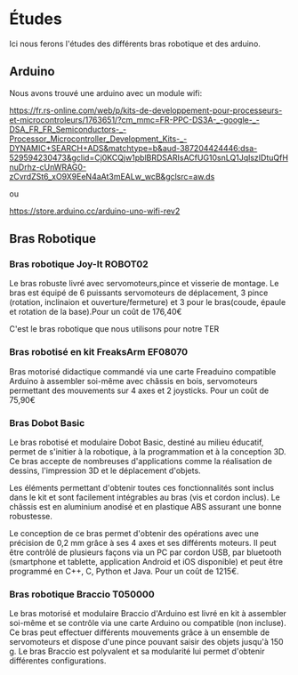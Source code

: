 # Études

Ici nous ferons l'études des différents bras robotique et des arduino.

## Arduino

Nous avons trouvé une arduino avec un module wifi:

https://fr.rs-online.com/web/p/kits-de-developpement-pour-processeurs-et-microcontroleurs/1763651/?cm_mmc=FR-PPC-DS3A-_-google-_-DSA_FR_FR_Semiconductors-_-Processor_Microcontroller_Development_Kits-_-DYNAMIC+SEARCH+ADS&matchtype=b&aud-387204424446:dsa-529594230473&gclid=Cj0KCQjw1pblBRDSARIsACfUG10snLQ1JqlszIDtuQfHnuDrhz-cUnWRAG0-zCvrdZSt6_xO9X9EeN4aAt3mEALw_wcB&gclsrc=aw.ds

ou

https://store.arduino.cc/arduino-uno-wifi-rev2


## Bras Robotique

### Bras robotique Joy-It ROBOT02

Le bras robuste livré avec servomoteurs,pince et visserie de montage. Le bras est équipé de 6 puissants servomoteurs de déplacement, 3 
pince (rotation, inclinaion et ouverture/fermeture) et 3 pour le bras(coude, épaule et rotation de la base).Pour un coût de 176,40€

C'est le bras robotique que nous utilisons pour notre TER

### Bras robotisé en kit FreaksArm EF08070

Bras motorisé didactique commandé via une carte Freaduino compatible Arduino à assembler soi-même avec châssis en bois, servomoteurs permettant des mouvements sur 4 axes et 2 joysticks.
Pour un coût de 75,90€


### Bras Dobot Basic

Le bras robotisé et modulaire Dobot Basic, destiné au milieu éducatif, permet de s'initier à la robotique, à la programmation et à la conception 3D. Ce bras accepte de nombreuses d'applications comme la réalisation de dessins, l'impression 3D et le déplacement d'objets.

Les éléments permettant d'obtenir toutes ces fonctionnalités sont inclus dans le kit et sont facilement intégrables au bras (vis et cordon inclus). Le châssis est en aluminium anodisé et en plastique ABS assurant une bonne robustesse.

Le conception de ce bras permet d'obtenir des opérations avec une précision de 0,2 mm grâce à ses 4 axes et ses différents moteurs. Il peut être contrôlé de plusieurs façons via un PC par cordon USB, par bluetooth (smartphone et tablette, application Android et iOS disponible) et peut être programmé en C++, C, Python et Java. 
Pour un coût de 1215€.


### Bras robotique Braccio T050000

Le bras motorisé et modulaire Braccio d'Arduino est livré en kit à assembler soi-même et se contrôle via une carte Arduino ou compatible (non incluse). Ce bras peut effectuer différents mouvements grâce à un ensemble de servomoteurs et dispose d'une pince pouvant saisir des objets jusqu'à 150 g. Le bras Braccio est polyvalent et sa modularité lui permet d'obtenir différentes configurations.

